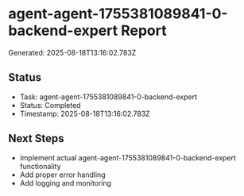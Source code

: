 # agent-agent-1755381089841-0-backend-expert Report

Generated: 2025-08-18T13:16:02.783Z

## Status
- Task: agent-agent-1755381089841-0-backend-expert
- Status: Completed
- Timestamp: 2025-08-18T13:16:02.783Z

## Next Steps
- Implement actual agent-agent-1755381089841-0-backend-expert functionality
- Add proper error handling
- Add logging and monitoring
